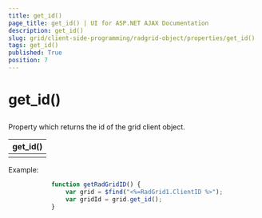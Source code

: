 ```yaml
---
title: get_id()
page_title: get_id() | UI for ASP.NET AJAX Documentation
description: get_id()
slug: grid/client-side-programming/radgrid-object/properties/get_id()
tags: get_id()
published: True
position: 7
---
```


# get_id()



## 

Property which returns the id of the grid client object.


|  __get_id()__  |
| ------ |
||

Example:

````JavaScript
	        function getRadGridID() {
	            var grid = $find("<%=RadGrid1.ClientID %>");
	            var gridId = grid.get_id();            
	        }
````



